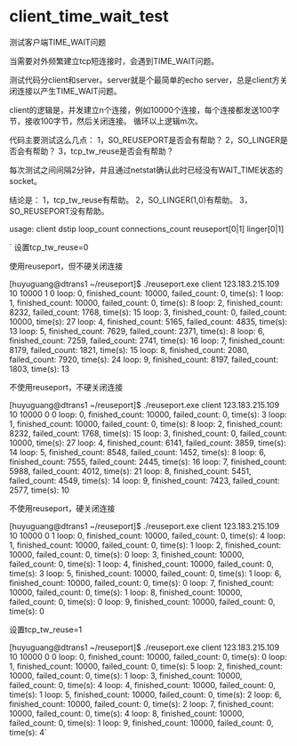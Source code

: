 # client_time_wait_test
测试客户端TIME_WAIT问题

当需要对外频繁建立tcp短连接时，会遇到TIME_WAIT问题。

测试代码分client和server。server就是个最简单的echo server，总是client方关闭连接以产生TIME_WAIT问题。

client的逻辑是，并发建立n个连接，例如10000个连接，每个连接都发送100字节，接收100字节，然后关闭连接。
循环以上逻辑m次。

代码主要测试这么几点：
1，SO_REUSEPORT是否会有帮助？
2，SO_LINGER是否会有帮助？
3，tcp_tw_reuse是否会有帮助？

每次测试之间间隔2分钟，并且通过netstat确认此时已经没有WAIT_TIME状态的socket。

结论是：
1，tcp_tw_reuse有帮助。
2，SO_LINGER(1,0)有帮助。
3，SO_REUSEPORT没有帮助。

usage:
 client dstip loop_count connections_count reuseport[0|1] linger[0|1]



`
设置tcp_tw_reuse=0

使用reuseport，但不硬关闭连接

[huyuguang@dtrans1 ~/reuseport]$ ./reuseport.exe client 123.183.215.109 10 10000 1 0
loop: 0, finished_count: 10000, failed_count: 0, time(s): 1
loop: 1, finished_count: 10000, failed_count: 0, time(s): 8
loop: 2, finished_count: 8232, failed_count: 1768, time(s): 15
loop: 3, finished_count: 0, failed_count: 10000, time(s): 27
loop: 4, finished_count: 5165, failed_count: 4835, time(s): 13
loop: 5, finished_count: 7629, failed_count: 2371, time(s): 8
loop: 6, finished_count: 7259, failed_count: 2741, time(s): 16
loop: 7, finished_count: 8179, failed_count: 1821, time(s): 15
loop: 8, finished_count: 2080, failed_count: 7920, time(s): 24
loop: 9, finished_count: 8197, failed_count: 1803, time(s): 13


不使用reuseport，不硬关闭连接

[huyuguang@dtrans1 ~/reuseport]$ ./reuseport.exe client 123.183.215.109 10 10000 0 0
loop: 0, finished_count: 10000, failed_count: 0, time(s): 3
loop: 1, finished_count: 10000, failed_count: 0, time(s): 8
loop: 2, finished_count: 8232, failed_count: 1768, time(s): 15
loop: 3, finished_count: 0, failed_count: 10000, time(s): 27
loop: 4, finished_count: 6141, failed_count: 3859, time(s): 14
loop: 5, finished_count: 8548, failed_count: 1452, time(s): 8
loop: 6, finished_count: 7555, failed_count: 2445, time(s): 16
loop: 7, finished_count: 5988, failed_count: 4012, time(s): 21
loop: 8, finished_count: 5451, failed_count: 4549, time(s): 14
loop: 9, finished_count: 7423, failed_count: 2577, time(s): 10

不使用reuseport，硬关闭连接

[huyuguang@dtrans1 ~/reuseport]$ ./reuseport.exe client 123.183.215.109 10 10000 0 1
loop: 0, finished_count: 10000, failed_count: 0, time(s): 4
loop: 1, finished_count: 10000, failed_count: 0, time(s): 1
loop: 2, finished_count: 10000, failed_count: 0, time(s): 0
loop: 3, finished_count: 10000, failed_count: 0, time(s): 1
loop: 4, finished_count: 10000, failed_count: 0, time(s): 3
loop: 5, finished_count: 10000, failed_count: 0, time(s): 1
loop: 6, finished_count: 10000, failed_count: 0, time(s): 0
loop: 7, finished_count: 10000, failed_count: 0, time(s): 1
loop: 8, finished_count: 10000, failed_count: 0, time(s): 0
loop: 9, finished_count: 10000, failed_count: 0, time(s): 0


设置tcp_tw_reuse=1

[huyuguang@dtrans1 ~/reuseport]$ ./reuseport.exe client 123.183.215.109 10 10000 0 0
loop: 0, finished_count: 10000, failed_count: 0, time(s): 0
loop: 1, finished_count: 10000, failed_count: 0, time(s): 5
loop: 2, finished_count: 10000, failed_count: 0, time(s): 1
loop: 3, finished_count: 10000, failed_count: 0, time(s): 4
loop: 4, finished_count: 10000, failed_count: 0, time(s): 1
loop: 5, finished_count: 10000, failed_count: 0, time(s): 2
loop: 6, finished_count: 10000, failed_count: 0, time(s): 2
loop: 7, finished_count: 10000, failed_count: 0, time(s): 4
loop: 8, finished_count: 10000, failed_count: 0, time(s): 1
loop: 9, finished_count: 10000, failed_count: 0, time(s): 4`
